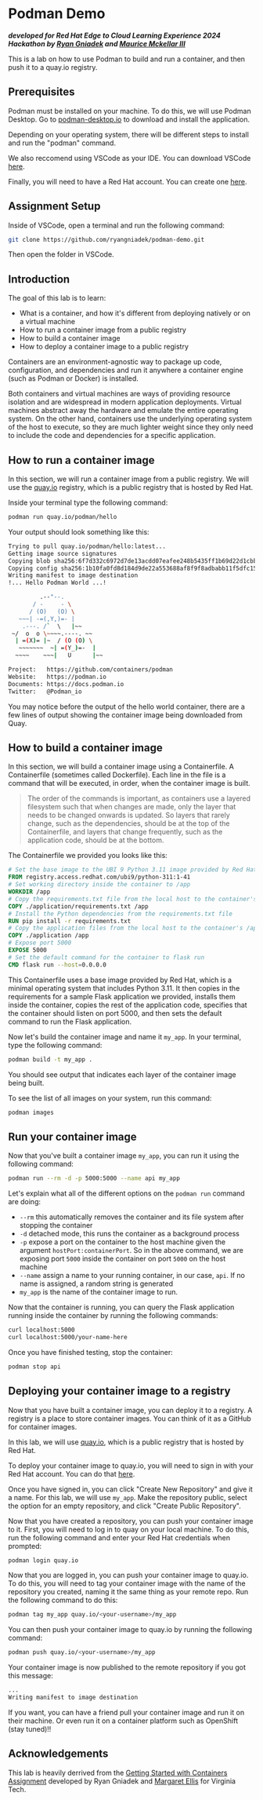 # Podman Demo

***developed for Red Hat Edge to Cloud Learning Experience 2024 Hackathon by [Ryan Gniadek](mailto:rpg@redhat.com) and [Maurice Mckellar III](mailto:mmckella@redhat.com)***

This is a lab on how to use Podman to build and run a container, and then push it to a quay.io registry.

## Prerequisites
Podman must be installed on your machine. To do this, we will use Podman Desktop. Go to [podman-desktop.io](https://podman-desktop.io/) to download and install the application.

Depending on your operating system, there will be different steps to install and run the "podman" command.

We also reccomend using VSCode as your IDE. You can download VSCode [here](https://code.visualstudio.com/).

Finally, you will need to have a Red Hat account. You can create one [here](https://access.redhat.com/login).

## Assignment Setup
Inside of VSCode, open a terminal and run the following command:
```bash
git clone https://github.com/ryangniadek/podman-demo.git
```

Then open the folder in VSCode.

## Introduction
The goal of this lab is to learn:
- What is a container, and how it's different from deploying natively or on a virtual machine
- How to run a container image from a public registry
- How to build a container image
- How to deploy a container image to a public registry

Containers are an environment-agnostic way to package up code, configuration, and dependencies and run it anywhere a container engine (such as Podman or Docker) is installed.

Both containers and virtual machines are ways of providing resource isolation and are widespread in modern application deployments. Virtual machines abstract away the hardware and emulate the entire operating system. On the other hand, containers use the underlying operating system of the host to execute, so they are much lighter weight since they only need to include the code and dependencies for a specific application.

## How to run a container image
In this section, we will run a container image from a public registry. We will use the [quay.io](https://quay.io/) registry, which is a public registry that is hosted by Red Hat.

Inside your terminal type the following command:
```bash
podman run quay.io/podman/hello
```
Your output should look something like this:
```bash
Trying to pull quay.io/podman/hello:latest...
Getting image source signatures
Copying blob sha256:6f7d332c6972d7de13acdd07eafee248b5435ff1b69d22d1cbbe9c64198d4777
Copying config sha256:1b10fa0fd8d184d9de22a553688af8f9f8adbabb11f5dfc15f1a0fdd21873db2
Writing manifest to image destination
!... Hello Podman World ...!

         .--"--.
       / -     - \
      / (O)   (O) \
   ~~~| -=(,Y,)=- |
    .---. /`  \   |~~
 ~/  o  o \~~~~.----. ~~
  | =(X)= |~  / (O (O) \
   ~~~~~~~  ~| =(Y_)=-  |
  ~~~~    ~~~|   U      |~~

Project:   https://github.com/containers/podman
Website:   https://podman.io
Documents: https://docs.podman.io
Twitter:   @Podman_io
```

You may notice before the output of the hello world container, there are a few lines of output showing the container image being downloaded from Quay.

## How to build a container image
In this section, we will build a container image using a Containerfile. A Containerfile (sometimes called Dockerfile). Each line in the file is a command that will be executed, in order, when the container image is built.

> The order of the commands is important, as containers use a layered filesystem such that when changes are made, only the layer that needs to be changed onwards is updated. So layers that rarely change, such as the dependencies, should be at the top of the Containerfile, and layers that change frequently, such as the application code, should be at the bottom.

The Containerfile we provided you looks like this:
```Dockerfile
# Set the base image to the UBI 9 Python 3.11 image provided by Red Hat
FROM registry.access.redhat.com/ubi9/python-311:1-41
# Set working directory inside the container to /app
WORKDIR /app
# Copy the requirements.txt file from the local host to the container's /app directory
COPY ./application/requirements.txt /app
# Install the Python dependencies from the requirements.txt file
RUN pip install -r requirements.txt
# Copy the application files from the local host to the container's /app directory
COPY ./application /app
# Expose port 5000
EXPOSE 5000
# Set the default command for the container to flask run
CMD flask run --host=0.0.0.0
```

This Containerfile uses a base image provided by Red Hat, which is a minimal operating system that includes Python 3.11. It then copies in the requirements for a sample Flask application we provided, installs them inside the container, copies the rest of the application code, specifies that the container should listen on port 5000, and then sets the default command to run the Flask application.

Now let's build the container image and name it `my_app`. In your terminal, type the following command:
```bash
podman build -t my_app .
```

You should see output that indicates each layer of the container image being built.

To see the list of all images on your system, run this command:
```bash
podman images
```

## Run your container image
Now that you've built a container image `my_app`, you can run it using the following command:
```bash
podman run --rm -d -p 5000:5000 --name api my_app
```
Let's explain what all of the different options on the `podman run` command are doing:
- `--rm` this automatically removes the container and its file system after stopping the container
- `-d` detached mode, this runs the container as a background process
- `-p` expose a port on the container to the host machine given the argument `hostPort:containerPort`. So in the above command, we are exposing port `5000` inside the container on port `5000` on the host machine
- `--name` assign a name to your running container, in our case, `api`. If no name is assigned, a random string is generated
- `my_app` is the name of the container image to run.

Now that the container is running, you can query the Flask application running inside the container by running the following commands:
```bash
curl localhost:5000
curl localhost:5000/your-name-here
```

Once you have finished testing, stop the container:
```bash
podman stop api
```

## Deploying your container image to a registry
Now that you have built a container image, you can deploy it to a registry. A registry is a place to store container images. You can think of it as a GitHub for container images.

In this lab, we will use [quay.io](https://quay.io/), which is a public registry that is hosted by Red Hat.

To deploy your container image to quay.io, you will need to sign in with your Red Hat account. You can do that [here](https://quay.io/).

Once you have signed in, you can click "Create New Repository" and give it a name. For this lab, we will use `my_app`. Make the repository public, select the option for an empty repository, and click "Create Public Repository".

Now that you have created a repository, you can push your container image to it. First, you will need to log in to quay on your local machine. To do this, run the following command and enter your Red Hat credentials when prompted:
```bash
podman login quay.io
```

Now that you are logged in, you can push your container image to quay.io. To do this, you will need to tag your container image with the name of the repository you created, naming it the same thing as your remote repo. Run the following command to do this:
```bash
podman tag my_app quay.io/<your-username>/my_app
```

You can then push your container image to quay.io by running the following command:
```bash
podman push quay.io/<your-username>/my_app
```

Your container image is now published to the remote repository if you got this message:
```bash
...
Writing manifest to image destination
```

If you want, you can have a friend pull your container image and run it on their machine. Or even run it on a container platform such as OpenShift (stay tuned)!!

## Acknowledgements

This lab is heavily derrived from the [Getting Started with Containers Assignment](https://github.com/BURGS-VT/containers-assignment) developed by Ryan Gniadek and [Margaret Ellis](https://people.cs.vt.edu/~maellis1/) for Virginia Tech.
